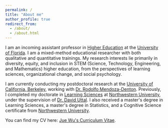 ```yaml
---
permalink: /
title: "About me"
author_profile: true
redirect_from: 
  - /about/
  - /about.html
---
```


I am an incoming assistant professor in [Higher Education](https://education.ufl.edu/higher-education/) at the [University of Florida](https://www.ufl.edu/). I am a mixed-method educational researcher with both qualitative and quantitative trainings. My research interests lie primarily in diversity, equity, and inclusion in STEM (Science, Technology, Engineering, and Mathematics) higher education, from the perspectives of learning sciences, organizational change, and social psychology. 

I am currently conducting my postdoctoral research at the [University of California, Berkeley](https://berkeley.edu), working with [Dr. Rodolfo Mendoza-Denton](https://vcresearch.berkeley.edu/faculty/rodolfo-mendoza-denton). Previously, I completed my doctorate in [Learning Sciences](https://sesp.northwestern.edu/graduate-professional/learning-sciences/) at [Northwestern University](https://northwestern.edu), under the supervision of [Dr. David Uttal](https://psychology.northwestern.edu/people/faculty/core/profiles/david-uttal.html). I also received a master's degree in Learning Sciences, a master's degree in Statistics, and a Cognitive Science certificate from [Northwestern University](https://northwestern.edu). 

You can find my CV here: [Jue Wu's Curriculum Vitae](../assets/Wu_CV_24Jun.pdf).

